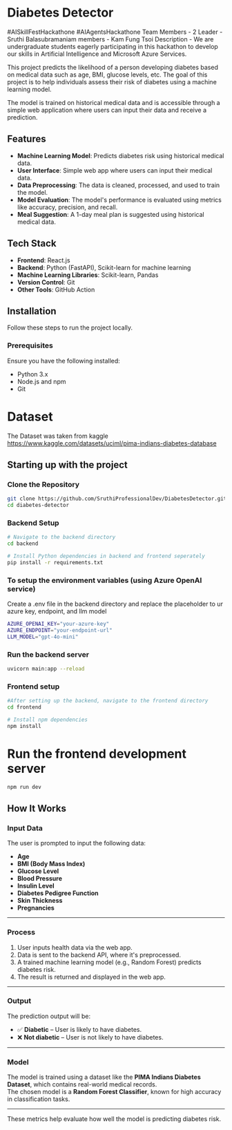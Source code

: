 # Diabetes Detector

#AISkillFestHackathone
#AIAgentsHackathone
Team Members - 2
Leader - Sruthi Balasubramaniam
members - Kam Fung Tsoi
Description - We are undergraduate students eagerly participating in this hackathon to develop our skills in Artificial Intelligence and Microsoft Azure Services.


This project predicts the likelihood of a person developing diabetes based on medical data such as age, BMI, glucose levels, etc. The goal of this project is to help individuals assess their risk of diabetes using a machine learning model.

The model is trained on historical medical data and is accessible through a simple web application where users can input their data and receive a prediction.

## Features

- **Machine Learning Model**: Predicts diabetes risk using historical medical data.
- **User Interface**: Simple web app where users can input their medical data.
- **Data Preprocessing**: The data is cleaned, processed, and used to train the model.
- **Model Evaluation**: The model's performance is evaluated using metrics like accuracy, precision, and recall.
- **Meal Suggestion**: A 1-day meal plan is suggested using historical medical data.

## Tech Stack

- **Frontend**: React.js
- **Backend**: Python (FastAPI), Scikit-learn for machine learning
- **Machine Learning Libraries**: Scikit-learn, Pandas
- **Version Control**: Git
- **Other Tools**: GitHub Action

## Installation

Follow these steps to run the project locally.

### Prerequisites

Ensure you have the following installed:
- Python 3.x
- Node.js and npm
- Git

# Dataset
The Dataset was taken from kaggle
https://www.kaggle.com/datasets/uciml/pima-indians-diabetes-database

## Starting up with the project

### Clone the Repository

```bash
git clone https://github.com/SruthiProfessionalDev/DiabetesDetector.git
cd diabetes-detector
```

### Backend Setup

```bash
# Navigate to the backend directory
cd backend

# Install Python dependencies in backend and frontend seperately
pip install -r requirements.txt
```

### To setup the environment variables (using Azure OpenAI service)

Create a .env file in the backend directory and replace the placeholder to ur azure key, endpoint, and llm model

```bash
AZURE_OPENAI_KEY="your-azure-key"
AZURE_ENDPOINT="your-endpoint-url"
LLM_MODEL="gpt-4o-mini"
```

### Run the backend server

```bash
uvicorn main:app --reload
```

### Frontend setup

```bash
#After setting up the backend, navigate to the frontend directory
cd frontend

# Install npm dependencies
npm install
```

# Run the frontend development server

```bash
npm run dev
```

## How It Works

### Input Data

The user is prompted to input the following data:

- **Age**
- **BMI (Body Mass Index)**
- **Glucose Level**
- **Blood Pressure**
- **Insulin Level**
- **Diabetes Pedigree Function**
- **Skin Thickness**
- **Pregnancies**

---

### Process

1. User inputs health data via the web app.
2. Data is sent to the backend API, where it's preprocessed.
3. A trained machine learning model (e.g., Random Forest) predicts diabetes risk.
4. The result is returned and displayed in the web app.

---

### Output

The prediction output will be:

- ✅ **Diabetic** – User is likely to have diabetes.
- ❌ **Not diabetic** – User is not likely to have diabetes.

---

### Model

The model is trained using a dataset like the **PIMA Indians Diabetes Dataset**, which contains real-world medical records.  
The chosen model is a **Random Forest Classifier**, known for high accuracy in classification tasks.

---

These metrics help evaluate how well the model is predicting diabetes risk.

